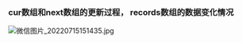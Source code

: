 ### cur数组和next数组的更新过程， records数组的数据变化情况
![微信图片_20220715151435.jpg](https://oss.zaqbest.com/images/2022/07/15/62d1140b00780.jpg)
